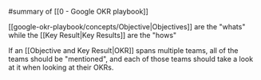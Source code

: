 #summary of [[0 - Google OKR playbook]]

[[google-okr-playbook/concepts/Objective|Objectives]] are the "whats" while the [[Key Result|Key Results]] are the "hows"

If an [[Objective and Key Result|OKR]] spans multiple teams, all of the teams should be "mentioned", and each of those teams should take a look at it when looking at their OKRs.